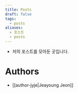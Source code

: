 ```yaml
---
title: Posts
draft: false
tags:
  - posts
aliases:
  - 포스트
  - posts
---
```

- 저의 포스트를 모아둔 곳입니다.

# Authors
- [[author-jyje|Jeayoung Jeon]]
